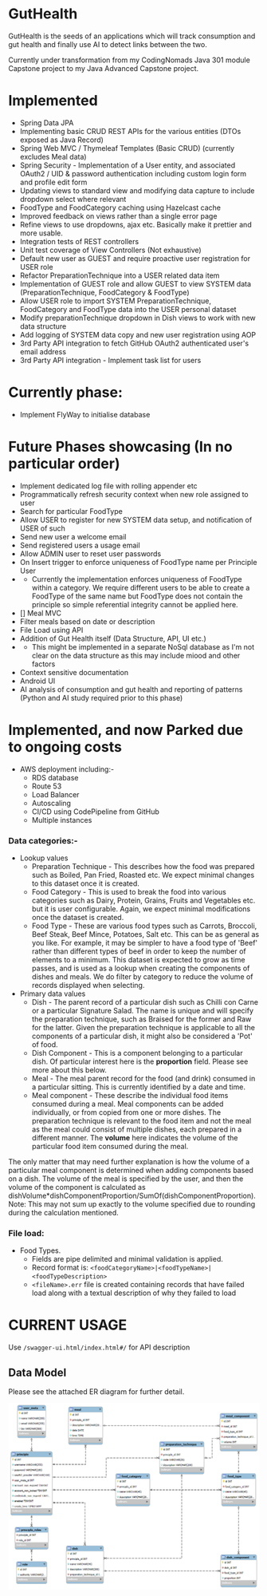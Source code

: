 # GutHealth

GutHealth is the seeds of an applications which will track consumption and gut health and finally use AI to detect links between the two.

Currently under transformation from my CodingNomads Java 301 module Capstone project to my Java Advanced Capstone project. 

# Implemented
- Spring Data JPA
- Implementing basic CRUD REST APIs for the various entities (DTOs exposed as Java Record)
- Spring Web MVC / Thymeleaf Templates (Basic CRUD) (currently excludes Meal data)
- Spring Security - Implementation of a User entity, and associated OAuth2 / UID & password authentication including custom login form and profile edit form
- Updating views to standard view and modifying data capture to include dropdown select where relevant
- FoodType and FoodCategory caching using Hazelcast cache
- Improved feedback on views rather than a single error page
- Refine views to use dropdowns, ajax etc. Basically make it prettier and more usable.
- Integration tests of REST controllers
- Unit test coverage of View Controllers (Not exhaustive)
- Default new user as GUEST and require proactive user registration for USER role 
- Refactor PreparationTechnique into a USER related data item
- Implementation of GUEST role and allow GUEST to view SYSTEM data (PreparationTechnique, FoodCategory & FoodType)
- Allow USER role to import SYSTEM PreparationTechnique, FoodCategory and FoodType data into the USER personal dataset
- Modify preparationTechnique dropdown in Dish views to work with new data structure
- Add logging of SYSTEM data copy and new user registration using AOP
- 3rd Party API integration to fetch GitHub OAuth2 authenticated user's email address
- 3rd Party API integration - Implement task list for users

# Currently phase:
- Implement FlyWay to initialise database


# Future Phases showcasing (In no particular order)
- Implement dedicated log file with rolling appender etc
- Programmatically refresh security context when new role assigned to user
- Search for particular FoodType
- Allow USER to register for new SYSTEM data setup, and notification of USER of such
- Send new user a welcome email
- Send registered users a usage email
- Allow ADMIN user to reset user passwords
- On Insert trigger to enforce uniqueness of FoodType name per Principle User
- - Currently the implementation enforces uniqueness of FoodType within a category. We require different users to be able to create a FoodType of the same name but FoodType does not contain the principle so simple referential integrity cannot be applied here.
- [] Meal MVC
- Filter meals based on date or description
- File Load using API
- Addition of Gut Health itself (Data Structure, API, UI etc.)
- - This might be implemented in a separate NoSql database as I'm not clear on the data structure as this may include miood and other factors
- Context sensitive documentation
- Android UI
- AI analysis of consumption and gut health and reporting of patterns (Python and AI study required prior to this phase) 

# Implemented, and now Parked due to ongoing costs
- AWS deployment including:-
  - RDS database
  - Route 53
  - Load Balancer
  - Autoscaling
  - CI/CD using CodePipeline from GitHub
  - Multiple instances

### Data categories:-
- Lookup values
  - Preparation Technique - This describes how the food was prepared such as Boiled, Pan Fried, Roasted etc. We expect minimal changes to this dataset once it is created. 
  - Food Category - This is used to break the food into various categories such as Dairy, Protein, Grains, Fruits and Vegetables etc. but it is user configurable. Again, we expect minimal modifications once the dataset is created.
  - Food Type - These are various food types such as Carrots, Broccoli, Beef Steak, Beef Mince, Potatoes, Salt etc. This can be as general as you like. For example, it may be simpler to have a food type of 'Beef' rather than different types of beef in order to keep the number of elements to a minimum. This dataset is expected to grow as time passes, and is used as a lookup when creating the components of dishes and meals. We do filter by category to reduce the volume of records displayed when selecting.
- Primary data values
  - Dish - The parent record of a particular dish such as Chilli con Carne or a particular Signature Salad. The name is unique and will specify the preparation technique, such as Braised for the former and Raw for the latter. Given the preparation technique is applicable to all the components of a particular dish, it might also be considered a 'Pot' of food.
  - Dish Component - This is a component belonging to a particular dish. Of particular interest here is the **proportion** field. Please see more about this below.
  - Meal - The meal parent record for the food (and drink) consumed in a particular sitting. This is currently identified by a date and time. 
  - Meal component - These describe the individual food items consumed during a meal. Meal components can be added individually, or from copied from one or more dishes. The preparation technique is relevant to the food item and not the meal as the meal could consist of multiple dishes, each prepared in a different manner. The **volume** here indicates the volume of the particular food item consumed during the meal.

The only matter that may need further explanation is how the volume of a particular meal component is determined when adding components based on a dish. The volume of the meal is specified by the user, and then the volume of the component is calculated as dishVolume*dishComponentProportion/SumOf(dishComponentProportion). Note: This may not sum up exactly to the volume specified due to rounding during the calculation mentioned.

### File load:
- Food Types.
  - Fields are pipe delimited and minimal validation is applied.
  - Record format is: `<foodCategoryName>|<foodTypeName>|<foodTypeDescription>`
  - `<fileName>.err` file is created containing records that have failed load along with a textual description of why they failed to load

# CURRENT USAGE
Use `/swagger-ui.html/index.html#/` for API description

## Data Model
Please see the attached ER diagram for further detail.

![er-diagram.png](src/main/resources/er-diagram.png)